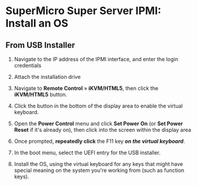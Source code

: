 <!--
SPDX-FileCopyrightText: 2023 Eli Array Minkoff

SPDX-License-Identifier: MIT
-->

# SuperMicro Super Server IPMI: Install an OS

## From USB Installer

1. Navigate to the IP address of the IPMI interface, and enter the login credentials

2. Attach the installation drive

3. Navigate to **Remote Control** » **iKVM/HTML5**, then click the **iKVM/HTML5** button.

4. Click the button in the bottom of the display area to enable the virtual keyboard.

5. Open the **Power Control** menu and click **Set Power On** (or **Set Power Reset** if it's already on), then click into the screen within the display area

6. Once prompted, **repeatedly click** the F11 key ***on the virtual keyboard***.

7. In the boot menu, select the UEFI entry for the USB installer.

8. Install the OS, using the virtual keyboard for any keys that might have special meaning on the system you're working from (such as function keys).
